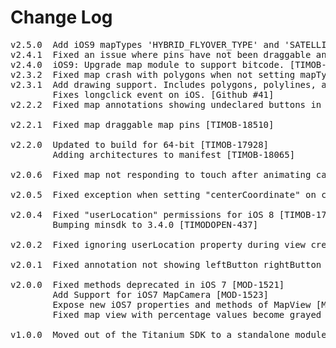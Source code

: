# Change Log
<pre>
v2.5.0  Add iOS9 mapTypes 'HYBRID_FLYOVER_TYPE' and 'SATELLITE_FLYOVER_TYPE'. [MOD-2152]
v2.4.1  Fixed an issue where pins have not been draggable anymore. [MOD-2131]
v2.4.0  iOS9: Upgrade map module to support bitcode. [TIMOB-19385]
v2.3.2  Fixed map crash with polygons when not setting mapType. [TIMOB-19102]
v2.3.1  Add drawing support. Includes polygons, polylines, and circles. [TIMOB-15410]
        Fixes longclick event on iOS. [Github #41]
v2.2.2  Fixed map annotations showing undeclared buttons in iOS7 [TIMOB-17953]

v2.2.1  Fixed map draggable map pins [TIMOB-18510]

v2.2.0  Updated to build for 64-bit [TIMOB-17928]
        Adding architectures to manifest [TIMOB-18065]

v2.0.6  Fixed map not responding to touch after animating camera [TIMOB-17749]

v2.0.5  Fixed exception when setting "centerCoordinate" on camera [TIMOB-17659]

v2.0.4  Fixed "userLocation" permissions for iOS 8 [TIMOB-17665]
        Bumping minsdk to 3.4.0 [TIMODOPEN-437]

v2.0.2  Fixed ignoring userLocation property during view creation [TIMOB-12733]

v2.0.1  Fixed annotation not showing leftButton rightButton [TC-3524]

v2.0.0  Fixed methods deprecated in iOS 7 [MOD-1521]
        Add Support for iOS7 MapCamera [MOD-1523]
        Expose new iOS7 properties and methods of MapView [MOD-1522]
        Fixed map view with percentage values become grayed when rotating the screen [MOD-1613]

v1.0.0  Moved out of the Titanium SDK to a standalone module [MOD-1514]
